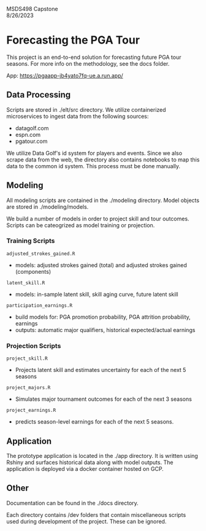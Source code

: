 MSDS498 Capstone  
8/26/2023

# Forecasting the PGA Tour

This project is an end-to-end solution for forecasting future PGA tour seasons. For more info on the methodology, see the docs folder.

App: https://pgaapp-jb4yato7fq-ue.a.run.app/

## Data Processing

Scripts are stored in ./elt/src directory. We utilize containerized microservices to ingest data from the following sources:

- datagolf.com
- espn.com
- pgatour.com

We utilize Data Golf's id system for players and events. Since we also scrape data from the web, the directory also contains notebooks to map this data to the common id system. This process must be done manually.

## Modeling

All modeling scripts are contained in the ./modeling directory. Model objects are stored in ./modeling/models.

We build a number of models in order to project skill and tour outcomes. Scripts can be cateogrized as model training or projection.

### Training Scripts

`adjusted_strokes_gained.R`

- models: adjusted strokes gained (total) and adjusted strokes gained (components)

`latent_skill.R`

-  models: in-sample latent skill, skill aging curve, future latent skill

`participation_earnings.R`

- build models for: PGA promotion probability, PGA attrition probability, earnings
- outputs: automatic major qualifiers, historical expected/actual earnings

### Projection Scripts

`project_skill.R`

- Projects latent skill and estimates uncertainty for each of the next 5 seasons

`project_majors.R`

- Simulates major tournament outcomes for each of the next 3 seasons

`project_earnings.R`

- predicts season-level earnings for each of the next 5 seasons.

## Application

The prototype application is located in the ./app directory. It is written using Rshiny and surfaces historical data along with model outputs. The application is deployed via a docker container hosted on GCP.

## Other

Documentation can be found in the ./docs directory.

Each directory contains /dev folders that contain miscellaneous scripts used during development of the project. These can be ignored.
